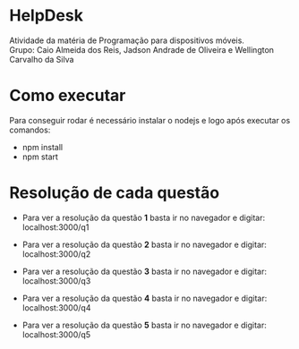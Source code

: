 # HelpDesk
Atividade da matéria de Programação para dispositivos móveis.  
Grupo: Caio Almeida dos Reis, Jadson Andrade de Oliveira e Wellington Carvalho da Silva  

# Como executar
Para conseguir rodar é necessário instalar o nodejs e logo após executar os comandos:  
- npm install
- npm start

# Resolução de cada questão
- Para ver a resolução da questão **1** basta ir no navegador e digitar:  
localhost:3000/q1

- Para ver a resolução da questão **2** basta ir no navegador e digitar:  
localhost:3000/q2

- Para ver a resolução da questão **3** basta ir no navegador e digitar:  
localhost:3000/q3

- Para ver a resolução da questão **4** basta ir no navegador e digitar:  
localhost:3000/q4

- Para ver a resolução da questão **5** basta ir no navegador e digitar:  
localhost:3000/q5  